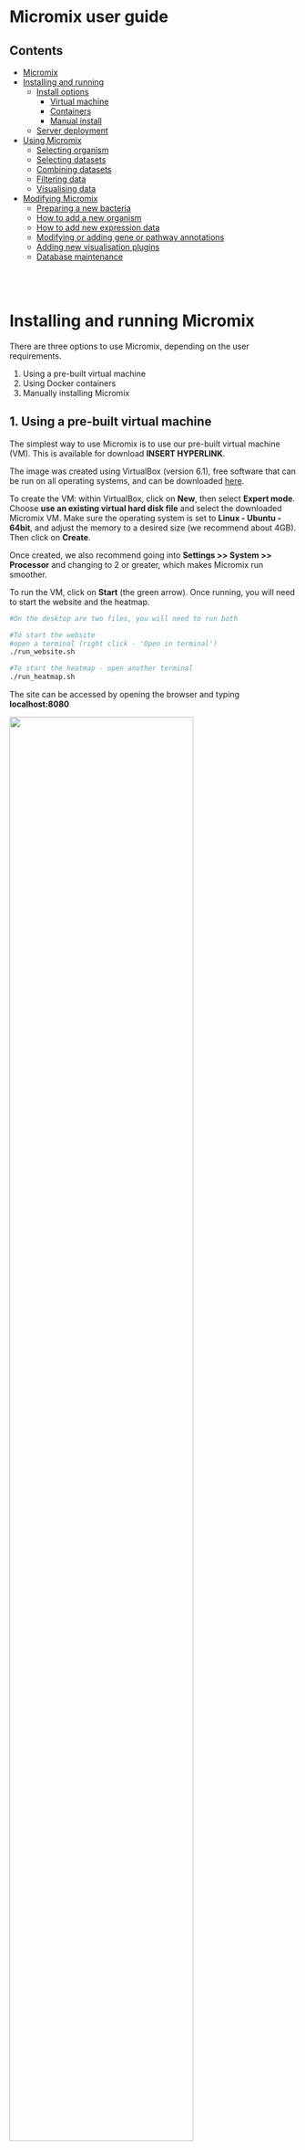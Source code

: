 # Micromix user guide

## Contents
- [Micromix](README.md#micromix-user-guide)
- [Installing and running](installing_running.md##installing-and-running-micromix)
    - [Install options](installing_running.md#installing-and-running-micromix)
        - [Virtual machine](installing_running.md#1-using-a-pre-built-virtual-machine)
        - [Containers](installing_running.md#2-using-docker-containers)
        - [Manual install](installing_running.md#3-manually-installing-micromix)
    - [Server deployment](installing_running.md#server-deployment)
- [Using Micromix](using_micromix.md#micromix-user-guide)
    - [Selecting organism](using_micromix.md#selecting-organism)
    - [Selecting datasets](using_micromix.md#selecting-datasets)
    - [Combining datasets](using_micromix.md#combining-datasets)
    - [Filtering data](using_micromix.md#filtering-data)
    - [Visualising data](using_micromix.md#visualising-data)  
- [Modifying Micromix](modifying_micromix.md#micromix-user-guide)
    - [Preparing a new bacteria](modifying_micromix.md#preparing-a-new-bacteria)
    - [How to add a new organism](modifying_micromix.md#how-to-add-a-new-organism)
    - [How to add new expression data](modifying_micromix.md#how-to-add-new-expression-data)
    - [Modifying or adding gene or pathway annotations](modifying_micromix.md#modifying-or-adding-gene-or-pathway-annotations)
    - [Adding new visualisation plugins](modifying_micromix.md#adding-new-visualisation-plugins)
    - [Database maintenance](modifying_micromix.md#database-maintenance)


<br><br>


# Installing and running Micromix

There are three options to use Micromix, depending on the user requirements.

1) Using a pre-built virtual machine
2) Using Docker containers
3) Manually installing Micromix

## 1. Using a pre-built virtual machine

The simplest way to use Micromix is to use our pre-built virtual machine (VM). This is available for download **INSERT HYPERLINK**.

The image was created using VirtualBox (version 6.1), free software that can be run on all operating systems, and can be downloaded [here](https://www.virtualbox.org/wiki/Download_Old_Builds_6_1).

To create the VM: within VirtualBox, click on **New**, then select **Expert mode**. Choose **use an existing virtual hard disk file** and select the downloaded Micromix VM. Make sure the operating system is set to **Linux - Ubuntu - 64bit**, and adjust the memory to a desired size (we recommend about 4GB). Then click on **Create**. 

Once created, we also recommend going into **Settings >> System >> Processor** and changing to 2 or greater, which makes Micromix run smoother. 

To run the VM, click on **Start** (the green arrow). Once running, you will need to start the website and the heatmap.

```bash
#On the desktop are two files, you will need to run both

#To start the website
#open a terminal (right click - 'Open in terminal')
./run_website.sh 

#To start the heatmap - open another terminal
./run_heatmap.sh

```

The site can be accessed by opening the browser and typing **localhost:8080**

<img width="80%" src="images/micromix_running.png" />


## 2. Using Docker containers

Docker is

to be updated

Include in here that AMS can be linked?

## 3. Manually installing Micromix

need to install website first, then heatmap

### **Website**
There are a number of requirements if running locally or on a server for the first time. 

**Step 1:** Download the git repository: 
```bash
#install Git
sudo apt-get install git

#Download micromix files from GitHub
git clone https://github.com/reganhayward/btheta_site.git
```  

**Step 2:** Install required software and run:


**MongoDB:**

As previously discussed, the site stores the underlying data and user session data within MongoDB, and needs to be running in the background.

```bash
#Install MongoDB
sudo apt install -y mongodb

#Confirm it is running
sudo systemctl status mongodb

#if not, then start with
sudo systemctl start mongodb
```

<img width="80%" src="images/mongodb_running.png" />


**The website backend:**

```bash
sudo apt update
sudo apt install python3-pip
pip3 install wheel
pip3 install biopython

#to allow virtual env (check python version first)
sudo apt-get install python3.8-venv 

#change to backend
cd Micromix/Website/backend

#create python virtual environment
python3 -m venv venv
#Enter the environment
source venv/bin/activate

#install the required python libraries
pip3 install -r requirements.txt

#enable debugging (optional)
export FLASK_DEBUG=1

#Launch Flask server
flask run --port 3000

#you should see the following output
```

<img width="80%" src="images/website_backend_running.png" />


**The website frontend:**
```bash
#Change to the frontend
cd Micromix/Website/frontend

#Make sure dependencies are already installed
sudo apt-get install gcc g++ make
sudo apt-get install libssl-dev libcurl4-openssl-dev

#Download and install Node.js
sudo apt install curl
curl -sL https://deb.nodesource.com/setup_18.x -o nodejs_setup.sh
#change permissions
sudo chmod 777 nodejs_setup.sh
#run
sudo ./nodejs_setup.sh
#install
sudo apt-get install -y nodejs

#Install vue-cli with Node Package Manager (npm)
sudo npm install -g @vue/cli

#install Eslint and axios
npm install --save-dev eslint eslint-plugin-vue
npm i axios

#initialise ESLint
./node_modules/.bin/eslint --init

#Use these responses
✔ How would you like to use ESLint? · "To check syntax and find problems"
✔ What type of modules does your project use? · "syntax and markup" #default option
✔ Which framework does your project use? · "vue"
✔ Does your project use TypeScript? · "No"
✔ Where does your code run? · "browser"
✔ What format do you want your config file to be in? · "JavaScript"
The config that youve selected requires the following dependencies:

eslint-plugin-vue@latest
✔ Would you like to install them now with npm? · "Yes"
Installing eslint-plugin-vue@latest

#This creates a file called .eslintrc.js

#You will need to modify this file in 2 places
#1) Comment out the line below to avoid an error about process not being defined (or similar)

vim .eslintrc.js

    "extends": [
        //"eslint:recommended",  //comment this line
        "plugin:vue/essential"

#2) Add a rule to allow multi-word component names
"rules": {
        'vue/multi-word-component-names': 'off',
    }

#Finally, we can install node dependencies
npm install

#Launch frontend
npm run serve

#you should see the following output
```
> Open the address shown in the terminal where you executed the line above with your web browser. This should be http://localhost:8080/. The backend should also be running, otherwise the site will not load.

<img width="80%" src="images/website_frontend_running.png" />


> At this point, the site will be functional and users can browse datasets, apply filters and use available plugins, apart from the Heatmap - which requires further installation.

<img width="80%" src="images/micromix_running.png" />


### **Heatmap**
There are a number of requirements if running locally or on a server for the first time. The heatmap follows the same infrastructure that the main site does: there is a frontend and backend, which then communicate through a specified port where the resulting heatmap can be displayed within the site when clicking on the heatmap button.

> Note: <br> Before running the heatmap, there should already be two terminals open. These will be the website backend (terminal) and the website frontend (terminal). The heatmap will require two additional terminals to be open for the respective frontend and backend. 


**Step 1:** Prepare the heatmap backend: 
```bash 
#Browse to the backend
cd Micromix/Heatmap/backend

#create an additional python virtual environment
python3 -m venv venv2
#Enter the environment
source venv2/bin/activate

#install the required python libraries
pip3 install -r requirements.txt

#enable debugging (optional)
export FLASK_DEBUG=1

#Launch Flask server
flask run

#you should see the following output
```

<img width="80%" src="images/heatmap_backend_running.png" />


**Step 1:** Prepare the heatmap frontend: 
```bash
#Change to the frontend
cd Micromix/Heatmap/frontend

#Install node dependencies
npm install

#Launch frontend
npm run serve

#you should see the following output
```

<img width="80%" src="images/heatmap_frontend_running.png" />

> You should now be able to browse the site by selecting a dataset then using the heatmap visualisation plugin



# Server deployment

Gunicorn
Nginx


